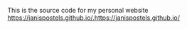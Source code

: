 This is the source code for my personal website https://janispostels.github.io/.https://janispostels.github.io/